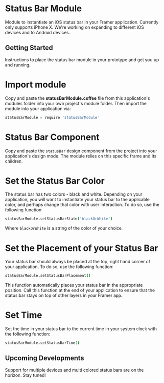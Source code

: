 # Status Bar Module

Module to instantiate an iOS status bar in your Framer application. Currently only supports iPhone X. We're working on expanding to different iOS devices and to Android devices. 

## Getting Started

Instructions to place the status bar module in your prototype and get you up and running.

# Import module

Copy and paste the **statusBarModule.coffee** file from this application's modules folder into your own project's module folder. Then import the module into your application via:

```coffee
statusBarModule = require 'statusBarModule'
```

# Status Bar Component

Copy and paste the `statusBar` design component from the project into your application's design mode. The module relies on this specific frame and its children.

# Set the Status Bar Color

The status bar has two colors - black and white. Depending on your application, you will want to instantiate your status bar to the applicable color, and perhaps change that color with user interaction. To do so, use the following function:

```coffee
statusBarModule.setStatusBarState('blackOrWhite')
```

Where `blackOrWhite` is a string of the color of your choice.

# Set the Placement of your Status Bar

Your status bar should always be placed at the top, right hand corner of your application. To do so, use the following function:

```coffee
statusBarModule.setStatusBarPlacement()
```

This function automatically places your status bar in the appropriate position. Call this function at the end of your application to ensure that the status bar stays on top of other layers in your Framer app.

# Set Time

Set the time in your status bar to the current time in your system clock with the following function:

```coffee
statusBarModule.setStatusBarTime()
```

## Upcoming Developments

Support for multiple devices and multi colored status bars are on the horizon. Stay tuned! 
